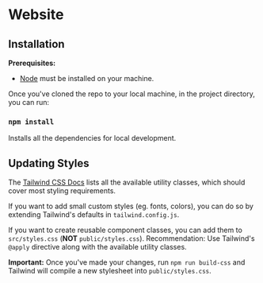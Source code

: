 # Website

## Installation

**Prerequisites:**

- [Node](https://www.nodejs.org) must be installed on your machine.

Once you've cloned the repo to your local machine, in the project directory, you
can run:

### `npm install`

Installs all the dependencies for local development.

## Updating Styles

The [Tailwind CSS Docs](https://www.tailwindcss.com/docs) lists all the
available utility classes, which should cover most styling requirements.

If you want to add small custom styles (eg. fonts, colors), you can do so
by extending Tailwind's defaults in `tailwind.config.js`.

If you want to create reusable component classes, you can add them to
`src/styles.css` (**NOT** `public/styles.css`). Recommendation: Use
Tailwind's `@apply` directive along with the available utility classes.

**Important:**
Once you've made your changes, run `npm run build-css`
and Tailwind will compile a new stylesheet into
`public/styles.css`.
